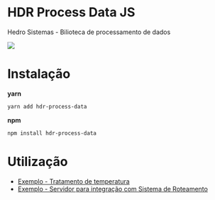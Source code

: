# HDR Process Data JS

Hedro Sistemas - Bilioteca de processamento de dados

<a href="https://www.hedro.com.br/" alt="Hedro">
<img src="https://img.shields.io/static/v1.svg?label=Hedro&message=Sistemas&color=blue" /></a>

# Instalação


**yarn**

```bash
yarn add hdr-process-data
```

**npm**

```bash
npm install hdr-process-data
```

# Utilização

- [Exemplo - Tratamento de temperatura](https://github.com/hedrosistemas/hdr_process_data_js/tree/master/exemples/simple_usage/temperature)
- [Exemplo  - Servidor para integração com Sistema de Roteamento](https://github.com/hedrosistemas/hdr_process_data_js/tree/master/exemples/api_for_routing_system)
